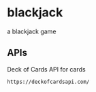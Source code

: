 # blackjack

a blackjack game
## APIs

Deck of Cards API for cards
```bash
https://deckofcardsapi.com/
```
